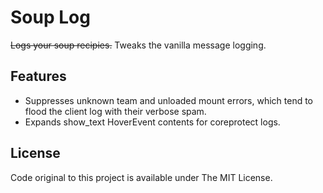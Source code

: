 # Soup Log

~~Logs your soup recipies.~~ Tweaks the vanilla message logging.

## Features
- Suppresses unknown team and unloaded mount errors, which tend to flood the client log with their verbose spam.
- Expands show_text HoverEvent contents for coreprotect logs.

## License

Code original to this project is available under The MIT License.
